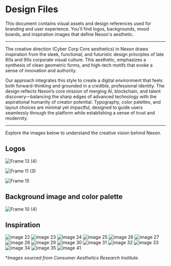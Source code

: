 # Design Files

This document contains visual assets and design references used for branding and user experience. You'll find logos, backgrounds, mood boards, and inspiration images that define Nexon's aesthetic.

---

The creative direction (Cyber Corp Core aesthetics) in Nexon draws inspiration from the sleek, functional, and futuristic design principles of late 80s and 90s corporate visual culture. This aesthetic, emphasizes a synthesis of clean geometric forms, and high-tech motifs that evoke a sense of innovation and authority.

Our approach integrates this style to create a digital environment that feels both forward-thinking and grounded in a credible, professional identity. The design reflects Nexon’s core mission of merging AI, blockchain, and talent discovery—balancing the sharp edges of advanced technology with the aspirational humanity of creator potential. Typography, color palettes, and layout choices are minimal yet impactful, designed to guide users seamlessly through the platform while establishing a sense of trust and modernity.

---

Explore the images below to understand the creative vision behind Nexon.

## Logos

![Frame 13 (4)](https://github.com/user-attachments/assets/720af5cc-6742-4557-b8dd-aaaccd058ce5)

![Frame 11 (3)](https://github.com/user-attachments/assets/61e3eb33-01ee-42b2-9399-0de879b57b87)

![Frame 15](https://github.com/user-attachments/assets/a36ac6ac-7989-4371-be5f-7dde76947a37)

## Background image and color palette

![Frame 10 (4)](https://github.com/user-attachments/assets/757fc3d6-cde8-4b35-925f-a6e481c97a94)

## Inspiration

![image 22](https://github.com/user-attachments/assets/4f4a654f-cf84-45cc-8f06-405a447e9499)
![image 23](https://github.com/user-attachments/assets/61bc9b22-ffeb-48e0-b0fb-bae969b1274d)
![image 24](https://github.com/user-attachments/assets/e3fef45b-fffd-4e4c-962e-e0e9d11ab01b)
![image 25](https://github.com/user-attachments/assets/f17cc697-995b-4049-82d8-2913a1d2f16a)
![image 26](https://github.com/user-attachments/assets/c44865b0-e9cd-4795-9cb0-0b8cc4630ab6)
![image 27](https://github.com/user-attachments/assets/565d0ae2-a039-49ae-9ef5-6d37c1c94727)
![image 28](https://github.com/user-attachments/assets/f01158f9-f02f-412b-b8e7-d5ba80c497af)
![image 29](https://github.com/user-attachments/assets/20f11db4-83d4-4d20-9fac-c871436217b5)
![image 30](https://github.com/user-attachments/assets/fe2c28cf-7058-4be1-8ddd-8f501ef0ac20)
![image 31](https://github.com/user-attachments/assets/35468c37-c1e7-42f4-92a8-82da8dbd806b)
![image 32](https://github.com/user-attachments/assets/3172105d-4c6b-4726-ad1d-b2cef2715f76)
![image 33](https://github.com/user-attachments/assets/748ba28c-4d92-4d86-bb23-1d95a611346d)
![image 34](https://github.com/user-attachments/assets/dc9ce4f3-64f6-4cb7-adb0-d9a531644ba6)
![image 35](https://github.com/user-attachments/assets/33fb960f-d6e8-48ec-b55c-7af4aad7fcad)
![image 41](https://github.com/user-attachments/assets/546be74c-23bd-4946-abeb-735e289cb830)

**Images sourced from Consumer Aesthetics Research Institute.*
